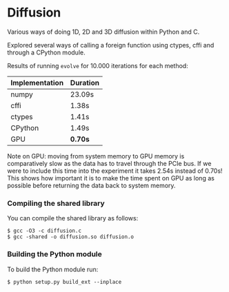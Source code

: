# Diffusion

Various ways of doing 1D, 2D and 3D diffusion within Python and C.

Explored several ways of calling a foreign function using ctypes, cffi and through a CPython module.

Results of running `evolve` for 10.000 iterations for each method:

| Implementation |  Duration   |
|-----|----|
| numpy | 23.09s |
| cffi | 1.38s |
| ctypes | 1.41s |
| CPython | 1.49s |
| GPU | **0.70s** |

Note on GPU: moving from system memory to GPU memory is comparatively slow as the data has to travel through the PCIe bus. 
If we were to include this time into the experiment it takes 2.54s instead of 0.70s! This shows how important it is to make the time spent on GPU as long as possible 
before returning the data back to system memory.

### Compiling the shared library

You can compile the shared library as follows:

```
$ gcc -O3 -c diffusion.c
$ gcc -shared -o diffusion.so diffusion.o
```

### Building the Python module

To build the Python module run:

```
$ python setup.py build_ext --inplace
```
